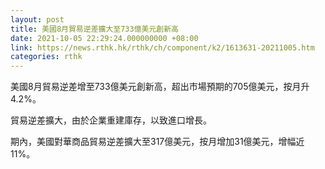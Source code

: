 ```yaml
---
layout: post
title: 美國8月貿易逆差擴大至733億美元創新高
date: 2021-10-05 22:29:24.000000000 +08:00
link: https://news.rthk.hk/rthk/ch/component/k2/1613631-20211005.htm
categories: rthk
---
```


美國8月貿易逆差增至733億美元創新高，超出市場預期的705億美元，按月升4.2%。

貿易逆差擴大，由於企業重建庫存，以致進口增長。

期內，美國對華商品貿易逆差擴大至317億美元，按月增加31億美元，增幅近11%。
